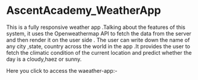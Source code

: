 # AscentAcademy_WeatherApp
This is a fully responsive weather app .Talking about the features of this system, it uses the Openweathermap API to fetch the data from the server and then render it on the user side . The user can write down the name of any city ,state, country across the world in the app .It provides the user to fetch the climatic condition of the current location and predict whether the day is a cloudy,haez or sunny.

Here you click to access the waeather-app:- 
